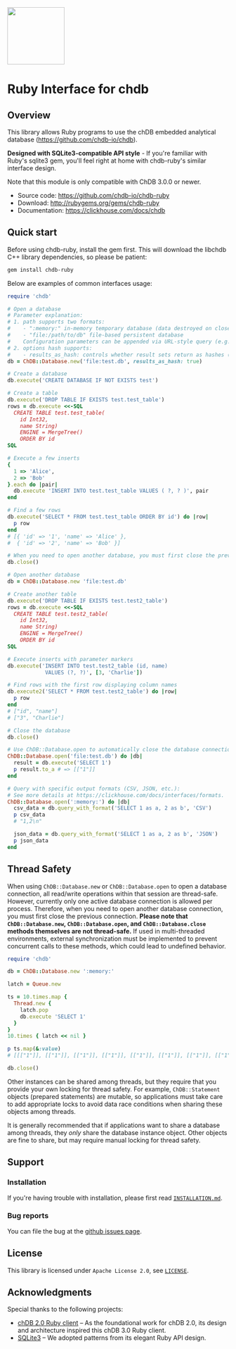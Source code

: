 <a href="https://chdb.io" target="_blank">
  <img src="https://avatars.githubusercontent.com/u/132536224" width=130 />
</a>


# Ruby Interface for chdb

## Overview

This library allows Ruby programs to use the chDB embedded analytical database (https://github.com/chdb-io/chdb).

**Designed with SQLite3-compatible API style** - If you're familiar with Ruby's sqlite3 gem, you'll feel right at home with chdb-ruby's similar interface design.

Note that this module is only compatible with ChDB 3.0.0 or newer.

* Source code: https://github.com/chdb-io/chdb-ruby
* Download: http://rubygems.org/gems/chdb-ruby
* Documentation: https://clickhouse.com/docs/chdb

## Quick start

Before using chdb-ruby, install the gem first. This will download the libchdb C++ library dependencies, so please be patient:
```bash
gem install chdb-ruby
```

Below are examples of common interfaces usage:

```ruby
require 'chdb'

# Open a database
# Parameter explanation:
# 1. path supports two formats:
#    - ":memory:" in-memory temporary database (data destroyed on close)
#    - "file:/path/to/db" file-based persistent database
#    Configuration parameters can be appended via URL-style query (e.g. 'file:test.db?results_as_hash=true')
# 2. options hash supports:
#    - results_as_hash: controls whether result sets return as hashes (default: arrays)
db = ChDB::Database.new('file:test.db', results_as_hash: true)

# Create a database
db.execute('CREATE DATABASE IF NOT EXISTS test')

# Create a table
db.execute('DROP TABLE IF EXISTS test.test_table')
rows = db.execute <<-SQL
  CREATE TABLE test.test_table(
    id Int32,
    name String)
    ENGINE = MergeTree()
    ORDER BY id
SQL

# Execute a few inserts
{
  1 => 'Alice',
  2 => 'Bob'
}.each do |pair|
  db.execute 'INSERT INTO test.test_table VALUES ( ?, ? )', pair
end

# Find a few rows
db.execute('SELECT * FROM test.test_table ORDER BY id') do |row|
  p row
end
# [{ 'id' => '1', 'name' => 'Alice' },
#  { 'id' => '2', 'name' => 'Bob' }]

# When you need to open another database, you must first close the previous database 
db.close()

# Open another database
db = ChDB::Database.new 'file:test.db'

# Create another table
db.execute('DROP TABLE IF EXISTS test.test2_table')
rows = db.execute <<-SQL
  CREATE TABLE test.test2_table(
    id Int32,
    name String)
    ENGINE = MergeTree()
    ORDER BY id
SQL

# Execute inserts with parameter markers
db.execute('INSERT INTO test.test2_table (id, name)
            VALUES (?, ?)', [3, 'Charlie'])

# Find rows with the first row displaying column names
db.execute2('SELECT * FROM test.test2_table') do |row|
  p row
end
# ["id", "name"]
# ["3", "Charlie"]

# Close the database
db.close()

# Use ChDB::Database.open to automatically close the database connection:
ChDB::Database.open('file:test.db') do |db|
  result = db.execute('SELECT 1')
  p result.to_a # => [["1"]]
end

# Query with specific output formats (CSV, JSON, etc.):
# See more details at https://clickhouse.com/docs/interfaces/formats.
ChDB::Database.open(':memory:') do |db|
  csv_data = db.query_with_format('SELECT 1 as a, 2 as b', 'CSV')
  p csv_data
  # "1,2\n"

  json_data = db.query_with_format('SELECT 1 as a, 2 as b', 'JSON')
  p json_data
end
```

## Thread Safety

When using `ChDB::Database.new` or `ChDB::Database.open` to open a database connection, all read/write operations within that session are thread-safe. However, currently only one active database connection is allowed per process. Therefore, when you need to open another database connection, you must first close the previous connection.
**Please note that `ChDB::Database.new`, `ChDB::Database.open`, and `ChDB::Database.close` methods themselves are not thread-safe.** If used in multi-threaded environments, external synchronization must be implemented to prevent concurrent calls to these methods, which could lead to undefined behavior.

```ruby
require 'chdb'

db = ChDB::Database.new ':memory:'

latch = Queue.new

ts = 10.times.map {
  Thread.new {
    latch.pop
    db.execute 'SELECT 1'
  }
}
10.times { latch << nil }

p ts.map(&:value)
# [[["1"]], [["1"]], [["1"]], [["1"]], [["1"]], [["1"]], [["1"]], [["1"]], [["1"]], [["1"]]]

db.close()
```

Other instances can be shared among threads, but they require that you provide
your own locking for thread safety.  For example, `ChDB::Statement` objects
(prepared statements) are mutable, so applications must take care to add
appropriate locks to avoid data race conditions when sharing these objects
among threads.

It is generally recommended that if applications want to share a database among
threads, they _only_ share the database instance object. Other objects are
fine to share, but may require manual locking for thread safety.

## Support

### Installation

If you're having trouble with installation, please first read [`INSTALLATION.md`](./INSTALLATION.md).

### Bug reports

You can file the bug at the [github issues page](https://github.com/chdb-io/chdb-ruby/issues).

## License

This library is licensed under `Apache License 2.0`, see [`LICENSE`](./LICENSE).

## Acknowledgments
Special thanks to the following projects:

* [chDB 2.0 Ruby client](https://github.com/g3ortega/chdb) – As the foundational work for chDB 2.0, its design and architecture inspired this chDB 3.0 Ruby client.
* [SQLite3](https://github.com/sparklemotion/sqlite3-ruby) – We adopted patterns from its elegant Ruby API design.
